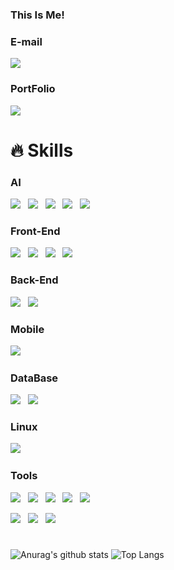 ### This Is Me!

### E-mail
<p>
  <a href="mailto:andrewahn00@gmail.com" target="_blank">
    <img src="https://img.shields.io/badge/andrewahn00@gmail.com-skyblue?style=for-the-badge&logo=gmail&logoColor=white"/>
  </a>
</p>

### PortFolio
<p>
  <a href="https://whitenugul.github.io/PortFolio/" target="_blank">
    <img src="https://img.shields.io/badge/PortFolio-6DB33F?style=for-the-badge&logo=github&logoColor=black"/>
  </a>
</p>


# 🔥 Skills

### AI
<p>
  <img src="https://img.shields.io/badge/PyTorch-EE4C2C?style=flat&logo=pytorch&logoColor=white"/>&nbsp;&nbsp;
  <img src="https://img.shields.io/badge/Scikit Learn-F7931E?style=flat&logo=scikitlearn&logoColor=white"/>&nbsp;&nbsp;
  <img src="https://img.shields.io/badge/OpenCV-5C3EE8?style=flat&logo=opencv&logoColor=white"/>&nbsp;&nbsp;
  <img src="https://img.shields.io/badge/YOLO-00FFFF?style=flat&logo=yolo&logoColor=white"/>&nbsp;&nbsp;
  <img src="https://img.shields.io/badge/R-blue?style=flat&logo=R&logoColor=white"/>&nbsp;&nbsp;
</p>


### Front-End
<p>
  <img src="https://img.shields.io/badge/HTML5-E34F26?style=flat&logo=html5&logoColor=white"/>&nbsp;&nbsp;
    <img src="https://img.shields.io/badge/CSS3-1572B6?style=flat&logo=css3&logoColor=white"/>&nbsp;&nbsp;
  <img src="https://img.shields.io/badge/JavaScript-gray?style=flat&logo=JavaScript&logoColor=F7DF1E"/>&nbsp;&nbsp;
  <img src="https://img.shields.io/badge/React-blue?style=flat&logo=React&logoColor=61DAFB"/>&nbsp;&nbsp;

</p>

### Back-End
<p>
    <img src="https://img.shields.io/badge/Node.js-c2c5c5?style=flat&logo=Node.js&logoColor=339933"/>&nbsp;&nbsp;
  <img src="https://img.shields.io/badge/FastAPI-009688?style=flat&logo=fastapi&logoColor=4479A1"/>&nbsp;&nbsp;
    
</p>

### Mobile
<p>
  <img src="https://img.shields.io/badge/React_Native-000080?style=flat&logo=React&logoColor=F7DF1E"/>&nbsp;&nbsp;

</p>
    
### DataBase
<p>
    <img src="https://img.shields.io/badge/MySQL-f1d8d9?style=flat&logo=MySQL&logoColor=4479A1"/>&nbsp;&nbsp;
    <img src="https://img.shields.io/badge/MongoDB-47A248?style=flat&logo=MongoDB&logoColor=white"/>&nbsp;&nbsp;
  
</p>

### Linux
<p>
  <img src="https://img.shields.io/badge/Ubuntu-orange?style=flat&logo=Ubuntu&logoColor=white"/>&nbsp;&nbsp;
</p>

### Tools
<p>
  <img src="https://img.shields.io/badge/Notion-b4f5bd?style=flat&logo=Notion&logoColor=black"/>&nbsp;&nbsp;
    <img src="https://img.shields.io/badge/GitHub-gray?style=flat&logo=GitHub&logoColor=black"/>&nbsp;&nbsp;
  <img src="https://img.shields.io/badge/Git-blue?style=flat&logo=Git&logoColor=F05032"/>&nbsp;&nbsp;
    <img src="https://img.shields.io/badge/Slack-4A154B?style=flat&logo=Slack&logoColor=white"/>&nbsp;&nbsp;
  <img src="https://img.shields.io/badge/Discord-5865F2?style=flat&logo=Discord&logoColor=white"/>
</p>

<p>
  <img src="https://img.shields.io/badge/pyCharm-000000?style=flat&logo=pycharm&logoColor=white"/>&nbsp;&nbsp;
  <img src="https://img.shields.io/badge/jupyter-F37626?style=flat&logo=jupyter&logoColor=white"/>&nbsp;&nbsp;
  <img src="https://img.shields.io/badge/VScode-007ACC?style=flat&logo=visualstudiocode&logoColor=white"/>&nbsp;&nbsp;
</p>

#

![Anurag's github stats](https://github-readme-stats.vercel.app/api?username=whitenugul&show_icons=true&theme=tokyonight)
![Top Langs](https://github-readme-stats.vercel.app/api/top-langs/?username=whitenugul&layout=compact&theme=tokyonight)
